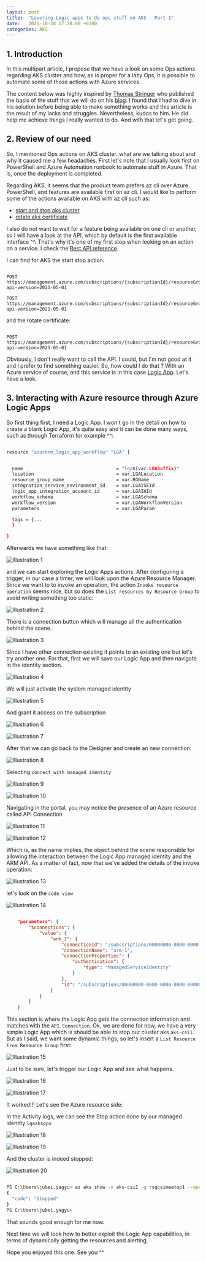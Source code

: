 ```yaml
---
layout: post
title:  "Levering Logic apps to do ops stuff on AKS - Part 1"
date:   2021-10-28 17:28:00 +0200
categories: AKS
---
```


## 1. Introduction  

In this multipart article, I propose that we have a look on some Ops actions regarding AKS cluster and how, as is proper for a lazy Ops, it is possible to automate some of those actions with Azure services.

The content below was highly inspired by [Thomas Stringer](https://www.linkedin.com/in/trstringer/) who published the basis of the stuff that we will do on his [blog](https://trstringer.com/schedule-aks-start-stop-automatically).
I found that I had to dive in his solution before being able to make something works and this article is the result of my lacks and struggles.
Nevertheless, kudos to him. He did help me achieve things I really wanted to do.
And with that let's get going.  

## 2. Review of our need  

So, I mentioned Ops actions on AKS cluster. what are we talking about and why it caused me a few headaches.
First let's note that I usually look first on PowerShell and Azure Automation runbook to automate stuff in Azure.
That is, once the deployment is completed.

Regarding AKS, it seems that the product team prefers az cli over Azure PowerShell, and features are available first on az cli.
I would like to perform some of the actions available on AKS with az cli such as:

- [start and stop aks cluster](https://docs.microsoft.com/en-us/azure/aks/start-stop-cluster?tabs=azure-cli)
- [rotate aks certificate](https://docs.microsoft.com/en-us/azure/aks/certificate-rotation)

I also do not want to wait for a feature being available on one cli or another, so I will have a look at the API, which by default is the first available interface ^^.
That's why it's one of my first stop when looking on an action on a service. I check the [Rest API reference](https://docs.microsoft.com/en-us/rest/api/azure/).

I can find for AKS the start stop action:  

```http

POST https://management.azure.com/subscriptions/{subscriptionId}/resourceGroups/{resourceGroupName}/providers/Microsoft.ContainerService/managedClusters/{resourceName}/start?api-version=2021-05-01

POST https://management.azure.com/subscriptions/{subscriptionId}/resourceGroups/{resourceGroupName}/providers/Microsoft.ContainerService/managedClusters/{resourceName}/stop?api-version=2021-05-01

```
  
and the rotate certificate:  

```http

POST https://management.azure.com/subscriptions/{subscriptionId}/resourceGroups/{resourceGroupName}/providers/Microsoft.ContainerService/managedClusters/{resourceName}/rotateClusterCertificates?api-version=2021-05-01

```
  
Obviously, I don't really want to call the API. I could, but I'm not good at it and I prefer to find something easier.
So, how could I do that ?
With an Azure service of course, and this service is in this case [Logic App](https://docs.microsoft.com/en-us/azure/logic-apps/). Let's have a look.  

## 3. Interacting with Azure resource through Azure Logic Apps  

So first thing first, I need a Logic App.
I won't go in the detail on how to create a blank Logic App, it's quite easy and it can be done many ways, such as through Terraform for example ^^:  

```bash

resource "azurerm_logic_app_workflow" "LGA" {


  name                                  = "lga${var.LGASuffix}"
  location                              = var.LGALocation
  resource_group_name                   = var.RGName
  integration_service_environment_id    = var.LGAISEId
  logic_app_integration_account_id      = var.LGAIAId
  workflow_schema                       = var.LGASchema
  workflow_version                      = var.LGAWorkflowVersion
  parameters                            = var.LGAParam

  tags = {...
  } 

}

```
  
Afterwards we have something like that:  

![Illustration 1](/assets/aksops01.png)
  
and we can start exploring the Logic Apps actions.
After configuring a trigger, in our case a timer, we will look upon the Azure Resource Manager.
Since we want to to invoke an operation, the action `Invoke resource operation` seems nice, but so does the `List resources by Resource Group` to avoid writing something too static:  

![Illustration 2](/assets/aksops02.png)
  
There is a connection button which will manage all the authentication behind the scene.  

![Illustration 3](/assets/aksops03.png)
  
Since I have other connection existing it points to an existing one but let's try another one.
For that, first we will save our Logic App and then navigate in the identity section.  
  
![Illustration 4](/assets/aksops04.png)
  
We will just activate the system managed identity  

![Illustration 5](/assets/aksops05.png)
  
And grant it access on the subscription  
  
![Illustration 6](/assets/aksops06.png)
  
![Illustration 7](/assets/aksops07.png)
  
After that we can go back to the Designer and create an new connection.  

![Illustration 8](/assets/aksops08.png)
  
Selecting `connect with managed identity`  

![Illustration 9](/assets/aksops09.png)
  
![Illustration 10](/assets/aksops10.png)
  
Navigating in the portal, you may notice the presence of an Azure resource called API Connection  

![Illustration 11](/assets/aksops11.png)
  
![Illustration 12](/assets/aksops12.png)
  
Which is, as the name implies, the object behind the scene responsible for allowing the interaction between the Logic App managed identity and the ARM API.
As a matter of fact, now that we've added the details of the invoke operation:  

![Illustration 13](/assets/aksops13.png)
  
let's look on the `code view`  

![Illustration 14](/assets/aksops14.png)
  
```json

    "parameters": {
        "$connections": {
            "value": {
                "arm_1": {
                    "connectionId": "/subscriptions/00000000-0000-0000-0000-000000000000/resourceGroups/rg-tra-cpt-AzAuto/providers/Microsoft.Web/connections/arm-1",
                    "connectionName": "arm-1",
                    "connectionProperties": {
                        "authentication": {
                            "type": "ManagedServiceIdentity"
                        }
                    },
                    "id": "/subscriptions/00000000-0000-0000-0000-000000000000/providers/Microsoft.Web/locations/westeurope/managedApis/arm"
                }
            }
        }
    }

```
  
This section is where the Logic App gets the connection information and matches with the `API Connection`.
Ok, we are done for now, we have a very simple Logic App which is should be able to stop our cluster aks `aks-csi1`.
But as I said, we want some dynamic things, so let's insert a `List Resource From Resource Group` first:  

![Illustration 15](/assets/aksops15.png)
  
Just to be sure, let's trigger our Logic App and see what happens.  

![Illustration 16](/assets/aksops16.png)
  
![Illustration 17](/assets/aksops17.png)
  
It worked!!!
Let's see the Azure resource side:

In the Activity logs, we can see the Stop action done by our managed identity `lgaaksops`  

![Illustration 18](/assets/aksops18.png)
  
![Illustration 19](/assets/aksops19.png)
  
And the cluster is indeed stopped:  

![Illustration 20](/assets/aksops20.png)
  
```bash

PS C:\Users\jubei.yagyu> az aks show -n aks-csi1 -g rsgcsimeetup1 --query powerState
{
  "code": "Stopped"
}
PS C:\Users\jubei.yagyu>

```

That sounds good enough for me now.

Next time we will look how to better exploit the Logic App capabilities, in terms of dynamically getting the resources and alerting.

Hope you enjoyed this one.
See you ^^
